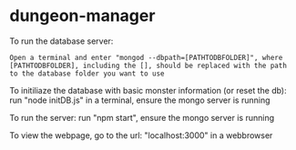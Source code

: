 # dungeon-manager

To run the database server:

    Open a terminal and enter "mongod --dbpath=[PATHTODBFOLDER]", where [PATHTODBFOLDER], including the [], should be replaced with the path to the database folder you want to use

To initiliaze the database with basic monster information (or reset the db):
    run "node initDB.js" in a terminal, ensure the mongo server is running

To run the server:
    run "npm start", ensure the mongo server is running

To view the webpage, go to the url: "localhost:3000" in a webbrowser